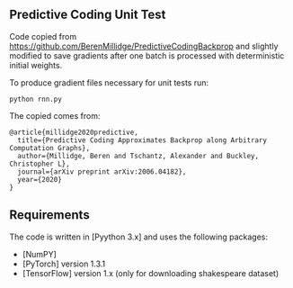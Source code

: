 ## Predictive Coding Unit Test

Code copied from https://github.com/BerenMillidge/PredictiveCodingBackprop and slightly modified to save gradients after one batch is processed with deterministic initial weights.

To produce gradient files necessary for unit tests run:

```
python rnn.py
```

The copied comes from:
```
@article{millidge2020predictive,
  title={Predictive Coding Approximates Backprop along Arbitrary Computation Graphs},
  author={Millidge, Beren and Tschantz, Alexander and Buckley, Christopher L},
  journal={arXiv preprint arXiv:2006.04182},
  year={2020}
}
```


## Requirements
The code is written in [Pyython 3.x] and uses the following packages:

- [NumPY]
- [PyTorch] version 1.3.1
- [TensorFlow] version 1.x (only for downloading shakespeare dataset)
